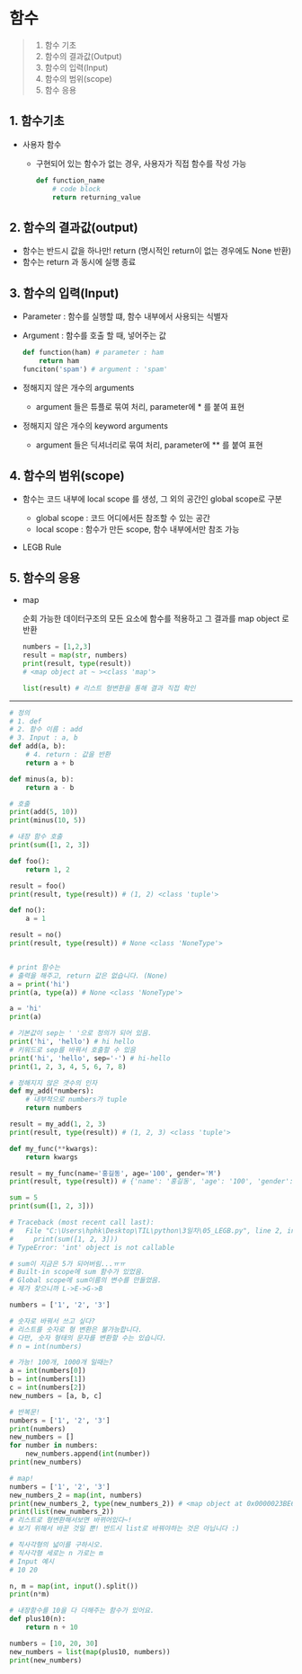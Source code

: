 # 함수

> 1. 함수 기초
> 2. 함수의 결과값(Output)
> 3. 함수의 입력(Input)
> 4. 함수의 범위(scope)
> 5. 함수 응용

## 1. 함수기초

- 사용자 함수 

  - 구현되어 있는 함수가 없는 경우, 사용자가 직접 함수를 작성 가능 

    ```python
    def function_name
        # code block
        return returning_value
    ```

    

## 2. 함수의 결과값(output)

- 함수는 반드시 값을 하나만! return (명시적인 return이 없는 경우에도 None 반환)
- 함수는 return 과 동시에 실행 종료 



## 3. 함수의 입력(Input)

- Parameter : 함수를 실행할 떄, 함수 내부에서 사용되는 식별자

- Argument : 함수를 호출 할 때, 넣어주는 값 

  ```python
  def function(ham) # parameter : ham 
      return ham
  funciton('spam') # argument : 'spam'
  ```

- 정해지지 않은 개수의 arguments

  - argument 들은 튜플로 묶여 처리, parameter에 * 를 붙여 표현

- 정해지지 않은 개수의 keyword arguments

  - argument 들은 딕셔너리로 묶여 처리, parameter에 ** 를 붙여 표현



## 4. 함수의 범위(scope)

- 함수는 코드 내부에 local scope 를 생성, 그 외의 공간인 global scope로 구분
  - global scope : 코드 어디에서든 참조할 수 있는 공간
  - local scope : 함수가 만든 scope, 함수 내부에서만 참조 가능 

- LEGB Rule 



## 5. 함수의 응용

- map 

  순회 가능한 데이터구조의 모든 요소에 함수를 적용하고 그 결과를 map object 로 반환 

  ```python
  numbers = [1,2,3]
  result = map(str, numbers)
  print(result, type(result))
  # <map object at ~ ><class 'map'>
  
  list(result) # 리스트 형변환을 통해 결과 직접 확인 
  ```



----------------------------------------------------------------------------------------------------------------

```python
# 정의
# 1. def 
# 2. 함수 이름 : add
# 3. Input : a, b
def add(a, b):
    # 4. return : 값을 반환
    return a + b

def minus(a, b):
    return a - b

# 호출
print(add(5, 10))
print(minus(10, 5))

# 내장 함수 호출
print(sum([1, 2, 3])
```

```python
def foo():
    return 1, 2

result = foo()
print(result, type(result)) # (1, 2) <class 'tuple'> 

def no():
    a = 1

result = no() 
print(result, type(result)) # None <class 'NoneType'>


# print 함수는 
# 출력을 해주고, return 값은 없습니다. (None)
a = print('hi')
print(a, type(a)) # None <class 'NoneType'>

a = 'hi'
print(a)
```

```python
# 기본값이 sep는 ' '으로 정의가 되어 있음.
print('hi', 'hello') # hi hello
# 키워드로 sep를 바꿔서 호출할 수 있음
print('hi', 'hello', sep='-') # hi-hello
print(1, 2, 3, 4, 5, 6, 7, 8)

# 정해지지 않은 갯수의 인자
def my_add(*numbers):
    # 내부적으로 numbers가 tuple
    return numbers 

result = my_add(1, 2, 3)
print(result, type(result)) # (1, 2, 3) <class 'tuple'>

def my_func(**kwargs):
    return kwargs

result = my_func(name='홍길동', age='100', gender='M')
print(result, type(result)) # {'name': '홍길동', 'age': '100', 'gender': 'M'} <class 'dict'>
```

```python
sum = 5
print(sum([1, 2, 3]))

# Traceback (most recent call last):
#   File "C:\Users\hphk\Desktop\TIL\python\3일차\05_LEGB.py", line 2, in <module>
#     print(sum([1, 2, 3]))
# TypeError: 'int' object is not callable

# sum이 지금은 5가 되어버림...ㅠㅠ
# Built-in scope에 sum 함수가 있었음.
# Global scope에 sum이름의 변수를 만들었음.
# 제가 찾으니까 L->E->G->B
```

```python
numbers = ['1', '2', '3']

# 숫자로 바꿔서 쓰고 싶다?
# 리스트를 숫자로 형 변환은 불가능합니다.
# 다만, 숫자 형태의 문자를 변환할 수는 있습니다.
# n = int(numbers)

# 가능! 100개, 1000개 일때는?
a = int(numbers[0])
b = int(numbers[1])
c = int(numbers[2])
new_numbers = [a, b, c]

# 반복문!
numbers = ['1', '2', '3']
print(numbers)
new_numbers = []
for number in numbers:
    new_numbers.append(int(number))
print(new_numbers)

# map!
numbers = ['1', '2', '3']
new_numbers_2 = map(int, numbers)
print(new_numbers_2, type(new_numbers_2)) # <map object at 0x0000023BE69A2C70> : 이미 함수가 모두 적용된 
print(list(new_numbers_2)) 
# 리스트로 형변환해서보면 바뀌어있다~!
# 보기 위해서 바꾼 것일 뿐! 반드시 list로 바꿔야하는 것은 아닙니다 :)
```

```python
# 직사각형의 넓이를 구하시오.
# 직사각형 세로는 n 가로는 m
# Input 예시
# 10 20

n, m = map(int, input().split())
print(n*m)

# 내장함수를 10을 다 더해주는 함수가 있어요.
def plus10(n):
    return n + 10

numbers = [10, 20, 30]
new_numbers = list(map(plus10, numbers))
print(new_numbers)
```



